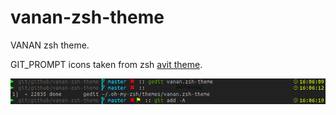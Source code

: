 # vanan-zsh-theme
VANAN zsh theme.

GIT_PROMPT icons taken from zsh [avit theme](https://github.com/robbyrussell/oh-my-zsh/wiki/themes#avit). 

![Preview](sdtj.png)

